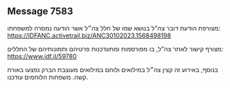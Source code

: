 ## Message 7583

מצורפת הודעת דובר צה"ל בנושא שמו של חלל צה״ל אשר הודעה נמסרה למשפחתו: https://IDFANC.activetrail.biz/ANC30102023.1568498198

מצורף קישור לאתר צה"ל, בו מפורסמות ומתעדכנות פרטיהם ותמונותיהם של החללים: https://www.idf.il/59780

בנוסף, באירוע זה קצין צה״ל במילואים ולוחם במילואים מעוצבת הברק נפצעו באורח קשה. משפחות הלוחמים עודכנו.

